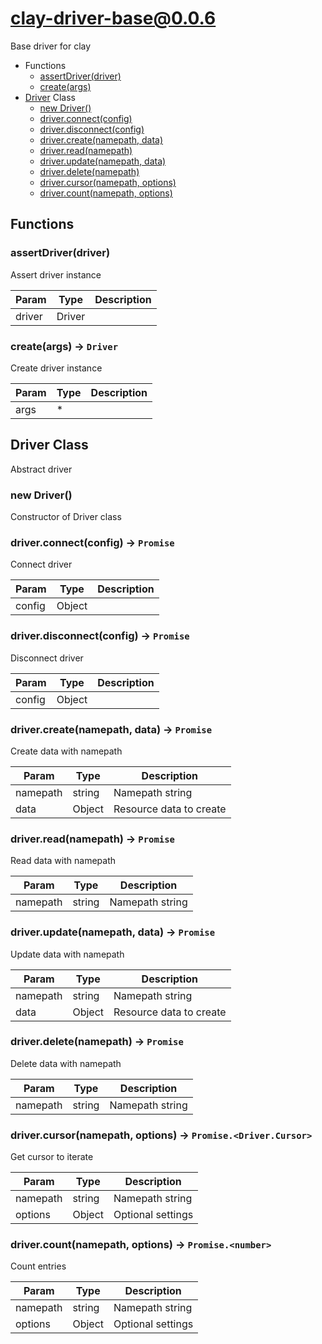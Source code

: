 # clay-driver-base@0.0.6

Base driver for clay

+ Functions
  + [assertDriver(driver)](#clay-driver-base-function-assert-driver)
  + [create(args)](#clay-driver-base-function-create)
+ [Driver](clay-driver-base-classes) Class
  + [new Driver()](#clay-driver-base-classes-driver-constructor)
  + [driver.connect(config)](#clay-driver-base-classes-driver-connect)
  + [driver.disconnect(config)](#clay-driver-base-classes-driver-disconnect)
  + [driver.create(namepath, data)](#clay-driver-base-classes-driver-create)
  + [driver.read(namepath)](#clay-driver-base-classes-driver-read)
  + [driver.update(namepath, data)](#clay-driver-base-classes-driver-update)
  + [driver.delete(namepath)](#clay-driver-base-classes-driver-delete)
  + [driver.cursor(namepath, options)](#clay-driver-base-classes-driver-cursor)
  + [driver.count(namepath, options)](#clay-driver-base-classes-driver-count)

## Functions

<a class='md-heading-link' name="clay-driver-base-function-assert-driver" ></a>

### assertDriver(driver)

Assert driver instance

| Param | Type | Description |
| ----- | --- | -------- |
| driver | Driver |  |

<a class='md-heading-link' name="clay-driver-base-function-create" ></a>

### create(args) -> `Driver`

Create driver instance

| Param | Type | Description |
| ----- | --- | -------- |
| args | * |  |



<a class='md-heading-link' name="clay-driver-base-classes"></a>

## Driver Class

Abstract driver


<a class='md-heading-link' name="clay-driver-base-classes-driver-constructor" ></a>

### new Driver()

Constructor of Driver class



<a class='md-heading-link' name="clay-driver-base-classes-driver-connect" ></a>

### driver.connect(config) -> `Promise`

Connect driver

| Param | Type | Description |
| ----- | --- | -------- |
| config | Object |  |


<a class='md-heading-link' name="clay-driver-base-classes-driver-disconnect" ></a>

### driver.disconnect(config) -> `Promise`

Disconnect driver

| Param | Type | Description |
| ----- | --- | -------- |
| config | Object |  |


<a class='md-heading-link' name="clay-driver-base-classes-driver-create" ></a>

### driver.create(namepath, data) -> `Promise`

Create data with namepath

| Param | Type | Description |
| ----- | --- | -------- |
| namepath | string | Namepath string |
| data | Object | Resource data to create |


<a class='md-heading-link' name="clay-driver-base-classes-driver-read" ></a>

### driver.read(namepath) -> `Promise`

Read data with namepath

| Param | Type | Description |
| ----- | --- | -------- |
| namepath | string | Namepath string |


<a class='md-heading-link' name="clay-driver-base-classes-driver-update" ></a>

### driver.update(namepath, data) -> `Promise`

Update data with namepath

| Param | Type | Description |
| ----- | --- | -------- |
| namepath | string | Namepath string |
| data | Object | Resource data to create |


<a class='md-heading-link' name="clay-driver-base-classes-driver-delete" ></a>

### driver.delete(namepath) -> `Promise`

Delete data with namepath

| Param | Type | Description |
| ----- | --- | -------- |
| namepath | string | Namepath string |


<a class='md-heading-link' name="clay-driver-base-classes-driver-cursor" ></a>

### driver.cursor(namepath, options) -> `Promise.<Driver.Cursor>`

Get cursor to iterate

| Param | Type | Description |
| ----- | --- | -------- |
| namepath | string | Namepath string |
| options | Object | Optional settings |


<a class='md-heading-link' name="clay-driver-base-classes-driver-count" ></a>

### driver.count(namepath, options) -> `Promise.<number>`

Count entries

| Param | Type | Description |
| ----- | --- | -------- |
| namepath | string | Namepath string |
| options | Object | Optional settings |





